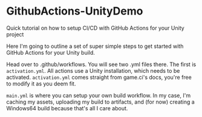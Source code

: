 # GithubActions-UnityDemo
Quick tutorial on how to setup CI/CD with GitHub Actions for your Unity project

Here I'm going to outline a set of super simple steps to get started with GitHub Actions for your Unity build.

Head over to .github/workflows. You will see two .yml files there.
The first is `activation.yml`.
All actions use a Unity installation, which needs to be activated. `activation.yml` comes straight from game.ci's docs, you're free to modify it as you deem fit.

`main.yml` is where you can setup your own build workflow.
In my case, I'm caching my assets, uploading my build to artifacts, and (for now) creating a Windows64 build because that's all I care about.
